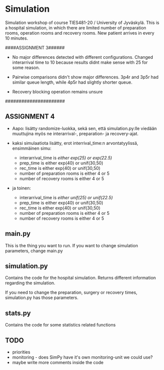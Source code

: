 # Simulation
Simulation workshop of course TIES481-20 / University of Jyväskylä. This is a 
hospital simulation, in which there are limited number of preparation rooms, 
operation rooms and recovery rooms. New patient arrives in every 10 minutes. 

####ASSIGNMENT 3######

- No major differences detected with different configurations. Changed interarrival time to 10 because results didnt make sense with 25 for some reason.

- Pairwise comparisons didn't show major differences. 3p4r and 3p5r had similar queue length, while 4p5r had slightly shorter queue.

- Recovery blocking operation remains unsure

######################



## ASSIGNMENT 4

- Aapo: lisätty randomize-luokka, sekä sen, että simulation.py:lle viedään 
muuttujina myös ne interarrival-, preparation- ja recovery-ajat. 

- kaksi simulaatiota lisätty, erot interrival_time:n arvontatyylissä, ensimmäinen simu: 
    - interarrival_time is *either exp(25) or exp(22.5)*
    - prep_time is either exp(40) or unif(30,50)
    - rec_time is either exp(40) or unif(30,50)
    - number of preparation rooms is either 4 or 5
    - number of recovery rooms is either 4 or 5
 
 - ja toinen:
    - interarrival_time is *either unif(25) or unif(22.5)*
    - prep_time is either exp(40) or unif(30,50)
    - rec_time is either exp(40) or unif(30,50)
    - number of preparation rooms is either 4 or 5
    - number of recovery rooms is either 4 or 5

## main.py
This is the thing you want to run. If you want to change simulation parameters,
change main.py

## simulation.py
Contains the code for the hospital simulation. Returns different information 
regarding the simulation.

If you need to change the preparation, surgery or recovery times, simulation.py 
has those parameters.

## stats.py
Contains the code for some statistics related functions

## TODO

- priorities
- monitoring - does SimPy have it's own monitoring-unit we could use?
- maybe write more comments inside the code
